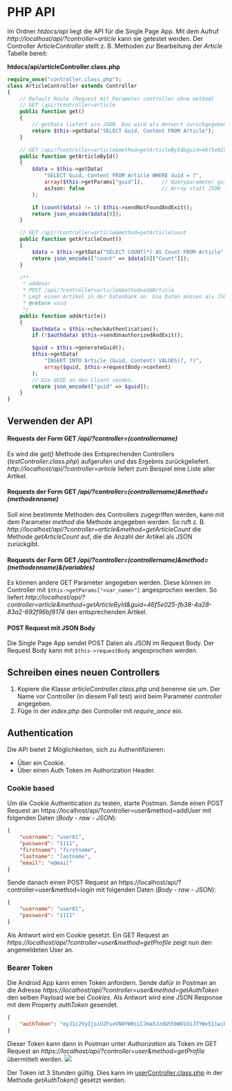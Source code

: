 # PHP API

Im Ordner *htdocs/api* liegt die API für die Single Page App.
Mit dem Aufruf *http://localhost/api/?controller=article* kann sie getestet werden.
Der Controller *ArticleController* stellt z. B. Methoden zur Bearbeitung der *Article* Tabelle bereit:

**htdocs/api/articleController.class.php**
```php
require_once("controller.class.php");
class ArticleController extends Controller
{
    // Default Route (Request mit Parameter controller ohne method)
    // GET /api/?controller=article
    public function get()
    {
        // getData liefert ein JSON. Das wird als Antwort zurückgegeben.
        return $this->getData("SELECT Guid, Content FROM Article");
    }

    // GET /api/?controller=article&method=getArticleById&guid=46f5e025-fb38-4a28-83a2-692f96bf8174
    public function getArticleById()
    {
        $data = $this->getData(
            "SELECT Guid, Content FROM Article WHERE Guid = ?",
            array($this->getParams["guid"]),      // Queryparameter guid auslesen.
            asJson: false                         // Array statt JSON liefern.
        );

        if (count($data) != 1) $this->sendNotFoundAndExit();
        return json_encode($data[0]);
    }

    // GET /api/?controller=article&method=getArticleCount
    public function getArticleCount()
    {
        $data = $this->getData("SELECT COUNT(*) AS Count FROM Article", asJson: false);
        return json_encode(["count" => $data[0]["Count"]]);
    }

    /**
     * addUser
     * POST /api/?controller=article&method=addArticle
     * Legt einen Artikel in der Datenbank an. Die Daten müssen als JSON Request Body gesendet werden.
     * @return void
     */
    public function addArticle()
    {
        $authdata = $this->checkAuthentication();
        if (!$authdata) $this->sendUnauthorizedAndExit();

        $guid = $this->generateGuid();
        $this->getData(
            "INSERT INTO Article (Guid, Content) VALUES(?, ?)",
            array($guid, $this->requestBody->content)
        );
        // Die GUID an den Client senden.
        return json_encode(["guid" => $guid]);
    }
}
```

## Verwenden der API

#### Requests der Form GET */api/?controller=(controllername)*

Es wird die *get()* Methode des Entsprechenden Controllers (*testController.class.php*) aufgerufen und das Ergebnis zurückgeliefert.
*http://localhost/api/?controller=article* liefert zum Beispiel eine Liste aller Artikel.

#### Requests der Form GET */api/?controller=(controllername)&method=(methodenname)*

Soll eine bestimmte Methoden des Controllers zugegriffen werden, kann mit dem Parameter *method* die Methode angegeben werden.
So ruft z. B. *http://localhost/api/?controller=article&method=getArticleCount* die Methode *getArticleCount* auf, die die Anzahl der Artikel als JSON zurückgibt.


#### Requests der Form GET */api/?controller=(controllername)&method=(methodenname)&(variables)*

Es können andere GET Parameter angegeben werden.
Diese können im Controller mit `$this->getParams["<var_name>"]` angesprochen werden.
So liefert *http://localhost/api/?controller=article&method=getArticleById&guid=46f5e025-fb38-4a28-83a2-692f96bf8174* den entsprechenden Artikel.

#### POST Request mit JSON Body

Die Single Page App sendet POST Daten als JSON im Request Body.
Der Request Body kann mit `$this->requestBody` angesprochen werden.

## Schreiben eines neuen Controllers

1. Kopiere die Klasse *articleController.class.php* und benenne sie um.
   Der Name vor Controller (in diesem Fall test) wird beim Parameter *controller* angegeben.
2. Füge in der *index.php* den Controller mit *require_once* ein.

## Authentication

Die API bietet 2 Möglichkeiten, sich zu Authentifizieren:
- Über ein Cookie.
- Über einen Auth Token im Authorization Header.

### Cookie based

Um die Cookie Authentication zu testen, starte Postman.
Sende einen POST Request an https://localhost/api/?controller=user&method=addUser mit folgenden Daten (*Body* - *raw* - *JSON*):

```json
{
    "username": "user01",
    "password": "1111",
    "firstname": "firstname",
    "lastname": "lastname",
    "email": "e@mail"
}
```

Sende danach einen POST Request an https://localhost/api/?controller=user&method=login mit folgenden Daten (*Body* - *raw* - *JSON*):

```json
{
    "username": "user01",
    "password": "1111"
}
```

Als Antwort wird ein Cookie gesetzt.
Ein GET Request an *https://localhost/api/?controller=user&method=getProfile* zeigt nun den angemeldeten User an.

### Bearer Token

Die Android App kann einen Token anfordern.
Sende dafür in Postman an die Adresse *https://localhost/api/?controller=user&method=getAuthToken* den selben Payload wie bei *Cookies*.
Als Antwort wird eine JSON Response mit dem Property *authToken* gesendet.

```json
{
    "authToken": "eyJ1c2VyIjoiU2FseVN0YW0iLCJmaXJzdG5hbWUiOiJTYWx5IiwibGFzdG5hbWUiOiJTdGFtIiwicm9sZSI6MCwiZXhwaXJlcyI6MTY4MjM0MTA4MH0=.dkE4Q09RSzQ0cjBBSQ=="
}
```

Dieser Token kann dann in Postman unter *Authorization* als Token im GET Request an *https://localhost/api/?controller=user&method=getProfile* übermittelt werden. 
![](postman_token_1201.png)

Der Token ist 3 Stunden gültig. Dies kann im [userController.class.php](htdocs/api/userController.class.php) in der Methode *getAuthToken()* gesetzt werden.
